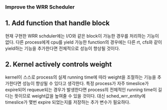 ### Improve the WRR Scheduler

## 1. Add function that handle block
현재 구현한 WRR schduler에는 I/O와 같은 block이 가능한 경우를 처리하는 기능이 없다. 다른 process에게 cpu를 yield 가능한 function의 경우에는 다른 rt, cfs와 같이 yield하는 기능을 추가한다면 전체적으로 성능이 향상될 것이다.

## 2. Kernel actively controls weight
kernel이 스스로 process의 실제 running time에 따라 weight을 조절하는 기능을 추가한다면 성능이 향상될 수 있다고 생각한다. 특정 process가 자주 timeslice가 expire되어 requeue되는 경우가 발생한다면 process의 전체적인 running time이 길다는 뜻이므로 weight값을 높여줄 수 있을 것이다. 대신 sched_wrr_entity에 timeslice가 몇번 expire 되었는지를 저장하는 추가 변수가 필요하다.

